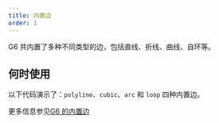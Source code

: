 ```yaml
---
title: 内置边
order: 1
---
```


G6 共内置了多种不同类型的边，包括直线、折线、曲线、自环等。

## 何时使用

以下代码演示了：`polyline`、`cubic`、`arc` 和 `loop` 四种内置边。

更多信息参见[G6 的内置边](/zh/docs/manual/middle/elements/defaultEdge)
